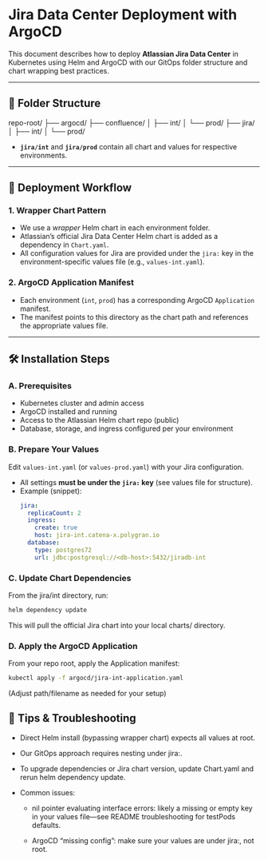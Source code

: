 # Jira Data Center Deployment with ArgoCD

This document describes how to deploy **Atlassian Jira Data Center** in Kubernetes using Helm and ArgoCD with our GitOps folder structure and chart wrapping best practices.

---

## 📁 Folder Structure

repo-root/
├── argocd/
├── confluence/
│ ├── int/
│ └── prod/
├── jira/
│ ├── int/
│ └── prod/

- **`jira/int`** and **`jira/prod`** contain all chart and values for respective environments.

---

## 🚀 Deployment Workflow

### 1. **Wrapper Chart Pattern**

- We use a *wrapper* Helm chart in each environment folder.
- Atlassian’s official Jira Data Center Helm chart is added as a dependency in `Chart.yaml`.
- All configuration values for Jira are provided under the `jira:` key in the environment-specific values file (e.g., `values-int.yaml`).

### 2. **ArgoCD Application Manifest**

- Each environment (`int`, `prod`) has a corresponding ArgoCD `Application` manifest.
- The manifest points to this directory as the chart path and references the appropriate values file.

---

## 🛠️ Installation Steps

### **A. Prerequisites**

- Kubernetes cluster and admin access
- ArgoCD installed and running
- Access to the Atlassian Helm chart repo (public)
- Database, storage, and ingress configured per your environment

### **B. Prepare Your Values**

Edit `values-int.yaml` (or `values-prod.yaml`) with your Jira configuration.
- All settings **must be under the `jira:` key** (see values file for structure).
- Example (snippet):
  ```yaml
  jira:
    replicaCount: 2
    ingress:
      create: true
      host: jira-int.catena-x.polygran.io
    database:
      type: postgres72
      url: jdbc:postgresql://<db-host>:5432/jiradb-int

### **C. Update Chart Dependencies**

From the jira/int directory, run:
 ```sh
helm dependency update
 ```
This will pull the official Jira chart into your local charts/ directory.


### **D. Apply the ArgoCD Application**
From your repo root, apply the Application manifest:
 ```sh
kubectl apply -f argocd/jira-int-application.yaml
 ```
(Adjust path/filename as needed for your setup)

## 🧐 Tips & Troubleshooting
- Direct Helm install (bypassing wrapper chart) expects all values at root.
- Our GitOps approach requires nesting under jira:.

- To upgrade dependencies or Jira chart version, update Chart.yaml and rerun helm dependency update.

- Common issues:

    - nil pointer evaluating interface errors: likely a missing or empty key in your values file—see README troubleshooting for testPods defaults.

    - ArgoCD “missing config”: make sure your values are under jira:, not root.